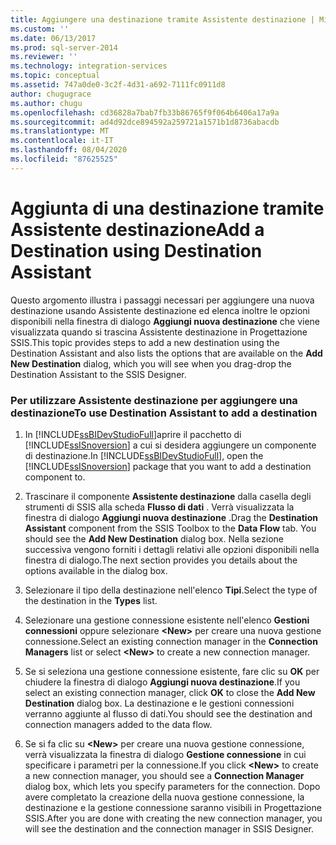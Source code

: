 ```yaml
---
title: Aggiungere una destinazione tramite Assistente destinazione | Microsoft Docs
ms.custom: ''
ms.date: 06/13/2017
ms.prod: sql-server-2014
ms.reviewer: ''
ms.technology: integration-services
ms.topic: conceptual
ms.assetid: 747a0de0-3c2f-4d31-a692-7111fc0911d8
author: chugugrace
ms.author: chugu
ms.openlocfilehash: cd36828a7bab7fb33b86765f9f064b6406a17a9a
ms.sourcegitcommit: ad4d92dce894592a259721a1571b1d8736abacdb
ms.translationtype: MT
ms.contentlocale: it-IT
ms.lasthandoff: 08/04/2020
ms.locfileid: "87625525"
---
```

# <a name="add-a-destination-using-destination-assistant"></a><span data-ttu-id="bfe91-102">Aggiunta di una destinazione tramite Assistente destinazione</span><span class="sxs-lookup"><span data-stu-id="bfe91-102">Add a Destination using Destination Assistant</span></span>
  <span data-ttu-id="bfe91-103">Questo argomento illustra i passaggi necessari per aggiungere una nuova destinazione usando Assistente destinazione ed elenca inoltre le opzioni disponibili nella finestra di dialogo **Aggiungi nuova destinazione** che viene visualizzata quando si trascina Assistente destinazione in Progettazione SSIS.</span><span class="sxs-lookup"><span data-stu-id="bfe91-103">This topic provides steps to add a new destination using the Destination Assistant and also lists the options that are available on the **Add New Destination** dialog, which you will see when you drag-drop the Destination Assistant to the SSIS Designer.</span></span>  
  
### <a name="to-use-destination-assistant-to-add-a-destination"></a><span data-ttu-id="bfe91-104">Per utilizzare Assistente destinazione per aggiungere una destinazione</span><span class="sxs-lookup"><span data-stu-id="bfe91-104">To use Destination Assistant to add a destination</span></span>  
  
1.  <span data-ttu-id="bfe91-105">In [!INCLUDE[ssBIDevStudioFull](../includes/ssbidevstudiofull-md.md)]aprire il pacchetto di [!INCLUDE[ssISnoversion](../includes/ssisnoversion-md.md)] a cui si desidera aggiungere un componente di destinazione.</span><span class="sxs-lookup"><span data-stu-id="bfe91-105">In [!INCLUDE[ssBIDevStudioFull](../includes/ssbidevstudiofull-md.md)], open the [!INCLUDE[ssISnoversion](../includes/ssisnoversion-md.md)] package that you want to add a destination component to.</span></span>  
  
2.  <span data-ttu-id="bfe91-106">Trascinare il componente **Assistente destinazione** dalla casella degli strumenti di SSIS alla scheda **Flusso di dati** . Verrà visualizzata la finestra di dialogo **Aggiungi nuova destinazione** .</span><span class="sxs-lookup"><span data-stu-id="bfe91-106">Drag the **Destination Assistant** component from the SSIS Toolbox to the **Data Flow** tab. You should see the **Add New Destination** dialog box.</span></span> <span data-ttu-id="bfe91-107">Nella sezione successiva vengono forniti i dettagli relativi alle opzioni disponibili nella finestra di dialogo.</span><span class="sxs-lookup"><span data-stu-id="bfe91-107">The next section provides you details about the options available in the dialog box.</span></span>  
  
3.  <span data-ttu-id="bfe91-108">Selezionare il tipo della destinazione nell'elenco **Tipi**.</span><span class="sxs-lookup"><span data-stu-id="bfe91-108">Select the type of the destination in the **Types** list.</span></span>  
  
4.  <span data-ttu-id="bfe91-109">Selezionare una gestione connessione esistente nell'elenco **Gestioni connessioni** oppure selezionare **\<New>** per creare una nuova gestione connessione.</span><span class="sxs-lookup"><span data-stu-id="bfe91-109">Select an existing connection manager in the **Connection Managers** list or select **\<New>** to create a new connection manager.</span></span>  
  
5.  <span data-ttu-id="bfe91-110">Se si seleziona una gestione connessione esistente, fare clic su **OK** per chiudere la finestra di dialogo **Aggiungi nuova destinazione**.</span><span class="sxs-lookup"><span data-stu-id="bfe91-110">If you select an existing connection manager, click **OK** to close the **Add New Destination** dialog box.</span></span> <span data-ttu-id="bfe91-111">La destinazione e le gestioni connessioni verranno aggiunte al flusso di dati.</span><span class="sxs-lookup"><span data-stu-id="bfe91-111">You should see the destination and connection managers added to the data flow.</span></span>  
  
6.  <span data-ttu-id="bfe91-112">Se si fa clic su **\<New>** per creare una nuova gestione connessione, verrà visualizzata la finestra di dialogo **Gestione connessione** in cui specificare i parametri per la connessione.</span><span class="sxs-lookup"><span data-stu-id="bfe91-112">If you click **\<New>** to create a new connection manager, you should see a **Connection Manager** dialog box, which lets you specify parameters for the connection.</span></span> <span data-ttu-id="bfe91-113">Dopo avere completato la creazione della nuova gestione connessione, la destinazione e la gestione connessione saranno visibili in Progettazione SSIS.</span><span class="sxs-lookup"><span data-stu-id="bfe91-113">After you are done with creating the new connection manager, you will see the destination and the connection manager in SSIS Designer.</span></span>  
  
  

